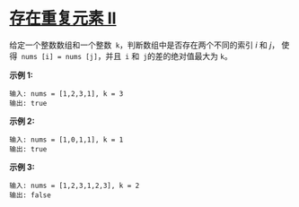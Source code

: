 # [存在重复元素 II](https://leetcode-cn.com/problems/contains-duplicate-ii/)

 给定一个整数数组和一个整数` k`，判断数组中是否存在两个不同的索引 *i* 和 *j*，  使得` nums [i] = nums [j]`，并且` i` 和` j`的差的绝对值最大为 `k`。 

 **示例 1:** 

```
输入: nums = [1,2,3,1], k = 3
输出: true
```

 **示例 2:** 

```
输入: nums = [1,0,1,1], k = 1
输出: true
```

 **示例 3:** 

```
输入: nums = [1,2,3,1,2,3], k = 2
输出: false
```
